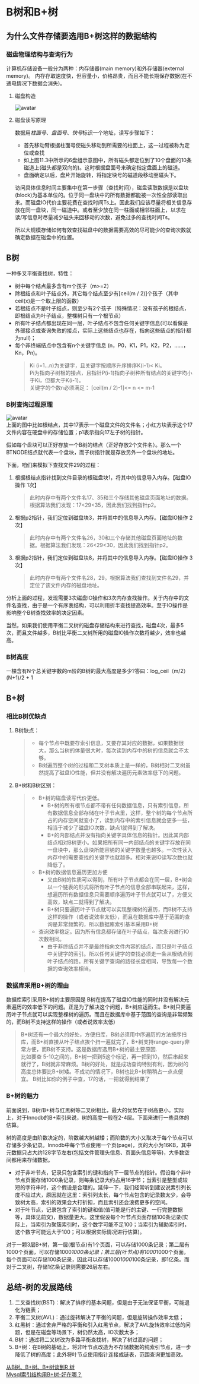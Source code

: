 # B树和B+树
## 为什么文件存储要选用B+树这样的数据结构
### 磁盘物理结构与查询行为
计算机存储设备一般分为两种：内存储器(main memory)和外存储器(external memory)。 内存存取速度快，但容量小，价格昂贵，而且不能长期保存数据(在不通电情况下数据会消失)。</br>

1. 磁盘构造

	![avatar](pic/磁盘结构图.jpg)
	
2. 磁盘读写原理

	数据用*柱面号*、*盘面号*、*快号*标识一个地址，读写步骤如下：
	- 首先移动臂根据柱面号使磁头移动到所需要的柱面上，这一过程被称为定位或查找
	- 如上图11.3中所示的6盘组示意图中，所有磁头都定位到了10个盘面的10条磁道上(磁头都是双向的)。这时根据盘面号来确定指定盘面上的磁道。
	- 盘面确定以后，盘片开始旋转，将指定块号的磁道段移动至磁头下。
	
	访问具体信息时间主要集中在第一步骤（查找时间），磁盘读取数据是以盘块(block)为基本单位的。位于同一盘块中的所有数据都能被一次性全部读取出来。而磁盘IO代价主要花费在查找时间Ts上。因此我们应该尽量将相关信息存放在同一盘块，同一磁道中。或者至少放在同一柱面或相邻柱面上，以求在读/写信息时尽量减少磁头来回移动的次数，避免过多的查找时间Ts。</br>

	所以大规模存储如何有效查找磁盘中的数据需要高效的尽可能少的查询次数就确定数据在磁盘中的位置。

## B树

一种多叉平衡查找树，特性：

- 树中每个结点最多含有m个孩子（m>=2）
- 除根结点和叶子结点外，其它每个结点至少有[ceil(m / 2)]个孩子（其中ceil(x)是一个取上限的函数）
- 若根结点不是叶子结点，则至少有2个孩子（特殊情况：没有孩子的根结点，即根结点为叶子结点，整棵树只有一个根节点）
- 所有叶子结点都出现在同一层，叶子结点不包含任何关键字信息(可以看做是外部接点或查询失败的接点，实际上这些结点也存在，指向这些结点的指针都为null)；
- 每个非终端结点中包含有n个关键字信息 (n，P0，K1，P1，K2，P2，......，Kn，Pn)。
	> Ki (i=1...n)为关键字，且关键字按顺序升序排序K(i-1)< Ki。</br>
	> Pi为指向子树根的接点，且指针P(i-1)指向子树种所有结点的关键字均小于Ki，但都大于K(i-1)。 </br>
	> 关键字的个数n必须满足： [ceil(m / 2)-1]<= n <= m-1

### B树查询过程原理
![avatar](pic/B树查询结构图.jpg)</br>
上面的图中比如根结点，其中17表示一个磁盘文件的文件名；小红方块表示这个17文件内容在硬盘中的存储位置；p1表示指向17左子树的指针。

假如每个盘块可以正好存放一个B树的结点（正好存放2个文件名）。那么一个BTNODE结点就代表一个盘块，而子树指针就是存放另外一个盘块的地址。

下面，咱们来模拟下查找文件29的过程：

1. 根据根结点指针找到文件目录的根磁盘块1，将其中的信息导入内存。【磁盘IO操作 1次】    

	> 此时内存中有两个文件名17、35和三个存储其他磁盘页面地址的数据。根据算法我们发现：17<29<35，因此我们找到指针p2。

2. 根据p2指针，我们定位到磁盘块3，并将其中的信息导入内存。【磁盘IO操作 2次】    

	> 此时内存中有两个文件名26，30和三个存储其他磁盘页面地址的数据。根据算法我们发现：26<29<30，因此我们找到指针p2。

3. 根据p2指针，我们定位到磁盘块8，并将其中的信息导入内存。【磁盘IO操作 3次】    

	> 此时内存中有两个文件名28，29。根据算法我们查找到文件名29，并定位了该文件内存的磁盘地址。

分析上面的过程，发现需要3次磁盘IO操作和3次内存查找操作。关于内存中的文件名查找，由于是一个有序表结构，可以利用折半查找提高效率。至于IO操作是影响整个B树查找效率的决定因素。

当然，如果我们使用平衡二叉树的磁盘存储结构来进行查找，磁盘4次，最多5次，而且文件越多，B树比平衡二叉树所用的磁盘IO操作次数将越少，效率也越高。

### B树高度
一棵含有N个总关键字数的m阶的B树的最大高度是多少?答曰：log_ceil（m/2）(N+1)/2 + 1 

## B+树
### 相比B树优缺点

1. B树缺点：
	> - 每个节点中既要存索引信息，又要存其对应的数据，如果数据很大，那么当树的体量很大时，每次读到内存中的树的信息就会不太够。
	> - B树遍历整个树的过程和二叉树本质上是一样的，B树相对二叉树虽然提高了磁盘IO性能，但并没有解决遍历元素效率低下的问题。
2. B+树和B树区别：
	> - B+树的磁盘读写代价更低。
	>     - B+树的所有根节点都不带有任何数据信息，只有索引信息，所有数据信息全部存储在叶子节点里，这样，整个树的每个节点所占的内存空间就变小了，读到内存中的索引信息就会更多一些，相当于减少了磁盘IO次数，缺点1就得到了解决。
	>     - B+的内部结点并没有指向关键字具体信息的指针。因此其内部结点相对B树更小。如果把所有同一内部结点的关键字存放在同一盘块中，那么盘块所能容纳的关键字数量也越多。一次性读入内存中的需要查找的关键字也就越多。相对来说IO读写次数也就降低了。</br>
	> - B+树的数据信息遍历更加方便
	>     - 又由B树的性质可以得到，所有叶子节点都会在同一层，B+树会以一个链表的形式将所有叶子节点的信息全部串联起来，这样，想遍历所有数据信息只需要顺序遍历叶子节点就可以了，方便又高效，缺点二就得到了解决。
	>     - B+树只要遍历叶子节点就可以实现整棵树的遍历，而B树不支持这样的操作（或者说效率太低），而且在数据库中基于范围的查询是非常频繁的，所以数据库索引基本采用B+树</br>
	> - 查询效率稳定。因为所有信息都存储在叶子结点，每次查询进行IO次数相同。
	>     -  由于非终结点并不是最终指向文件内容的结点，而只是叶子结点中关键字的索引。所以任何关键字的查找必须走一条从根结点到叶子结点的路。所有关键字查询的路径长度相同，导致每一个数据的查询效率相当。</br>

### 数据库采用B+树的理由
数据库索引采用B+树的主要原因是 B树在提高了磁盘IO性能的同时并没有解决元素遍历的效率低下的问题。正是为了解决这个问题，B+树应运而生。B+树只要遍历叶子节点就可以实现整棵树的遍历。而且在数据库中基于范围的查询是非常频繁的，而B树不支持这样的操作（或者说效率太低)

> B+树还有一个最大的好处，方便扫库，B树必须用中序遍历的方法按序扫库，而B+树直接从叶子结点挨个扫一遍就完了，B+树支持range-query非常方便，而B树不支持。这是数据库选用B+树的最主要原因.</br>
> 比如要查 5-10之间的，B+树一把到5这个标记，再一把到10，然后串起来就行了，B树就非常麻烦。B树的好处，就是成功查询特别有利，因为树的高度总体要比B+树矮。不成功的情况下，B树也比B+树稍稍占一点点便宜。 B树比如你的例子中查，17的话，一把就得到结果了

### B+树的魅力

前面说到，B树/B+树与红黑树等二叉树相比，最大的优势在于树高更小。实际上，对于Innodb的B+索引来说，树的高度一般在2-4层。下面来进行一些具体的估算。</br>

树的高度是由阶数决定的，阶数越大树越矮；而阶数的大小又取决于每个节点可以存储多少条记录。Innodb中每个节点使用一个页(page)，页的大小为16KB，其中元数据只占大约128字节左右(包括文件管理头信息、页面头信息等等)，大多数空间都用来存储数据。</br>

- 对于非叶节点，记录只包含索引的键和指向下一层节点的指针。假设每个非叶节点页面存储1000条记录，则每条记录大约占用16字节；当索引是整型或较短的字符串时，这个假设是合理的。延伸一下，我们经常听到建议说索引列长度不应过大，原因就在这里：索引列太长，每个节点包含的记录数太少，会导致树太高，索引的效果会大打折扣，而且索引还会浪费更多的空间。
- 对于叶节点，记录包含了索引的键和值(值可能是行的主键、一行完整数据等，具体见前文)，数据量更大。这里假设每个叶节点页面存储100条记录(实际上，当索引为聚簇索引时，这个数字可能不足100；当索引为辅助索引时，这个数字可能远大于100；可以根据实际情况进行估算)。

对于一颗3层B+树，第一层(根节点)有1个页面，可以存储1000条记录；第二层有1000个页面，可以存储1000*1000条记录；第三层(叶节点)有1000*1000个页面，每个页面可以存储100条记录，因此可以存储1000*1000*100条记录，即1亿条。而对于二叉树，存储1亿条记录则需要26层左右。

## 总结-树的发展路线

1. 二叉查找树(BST)：解决了排序的基本问题，但是由于无法保证平衡，可能退化为链表；
2. 平衡二叉树(AVL)：通过旋转解决了平衡的问题，但是旋转操作效率太低；
3. 红黑树：通过舍弃严格的平衡和引入红黑节点，解决了AVL旋转效率过低的问题，但是在磁盘等场景下，树仍然太高，IO次数太多；
4. B树：通过将二叉树改为多路平衡查找树，解决了树过高的问题；
5. B+树：在B树的基础上，将非叶节点改造为不存储数据的纯索引节点，进一步降低了树的高度；此外将叶节点使用指针连接成链表，范围查询更加高效。



[从B树、B+树、B*树谈到R 树](https://blog.csdn.net/v_JULY_v/article/details/6530142)</br>
[Mysql索引结构用B+树-好在哪？](https://zhuanlan.zhihu.com/p/84493668)</br>